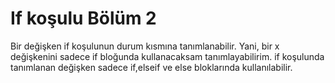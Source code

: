 # If koşulu Bölüm 2

Bir değişken if koşulunun durum kısmına tanımlanabilir. Yani, bir x değişkenini sadece if bloğunda kullanacaksam tanımlayabilirim. if koşulunda tanımlanan değişken sadece if,elseif ve else bloklarında kullanılabilir.
